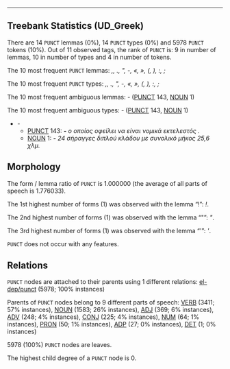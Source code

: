 

--------------------------------------------------------------------------------

## Treebank Statistics (UD_Greek)

There are 14 `PUNCT` lemmas (0%), 14 `PUNCT` types (0%) and 5978 `PUNCT` tokens (10%).
Out of 11 observed tags, the rank of `PUNCT` is: 9 in number of lemmas, 10 in number of types and 4 in number of tokens.

The 10 most frequent `PUNCT` lemmas: <em>,, ., ", -, «, », (, ), :, ;</em>

The 10 most frequent `PUNCT` types:  <em>,, ., ", -, «, », (, ), :, ;</em>

The 10 most frequent ambiguous lemmas: <em>-</em> ([PUNCT]() 143, [NOUN]() 1)

The 10 most frequent ambiguous types:  <em>-</em> ([PUNCT]() 143, [NOUN]() 1)


* <em>-</em>
  * [PUNCT]() 143: <em><b>-</b> ο οποίος οφείλει να είναι νομικά εκτελεστός .</em>
  * [NOUN]() 1: <em><b>-</b> 24 σήραγγες διπλού κλάδου με συνολικό μήκος 25,6 χλμ.</em>

## Morphology

The form / lemma ratio of `PUNCT` is 1.000000 (the average of all parts of speech is 1.776033).

The 1st highest number of forms (1) was observed with the lemma “!”: <em>!</em>.

The 2nd highest number of forms (1) was observed with the lemma “"”: <em>"</em>.

The 3rd highest number of forms (1) was observed with the lemma “'”: <em>'</em>.

`PUNCT` does not occur with any features.


## Relations

`PUNCT` nodes are attached to their parents using 1 different relations: [el-dep/punct]() (5978; 100% instances)

Parents of `PUNCT` nodes belong to 9 different parts of speech: [VERB]() (3411; 57% instances), [NOUN]() (1583; 26% instances), [ADJ]() (369; 6% instances), [ADV]() (248; 4% instances), [CONJ]() (225; 4% instances), [NUM]() (64; 1% instances), [PRON]() (50; 1% instances), [ADP]() (27; 0% instances), [DET]() (1; 0% instances)

5978 (100%) `PUNCT` nodes are leaves.

The highest child degree of a `PUNCT` node is 0.

